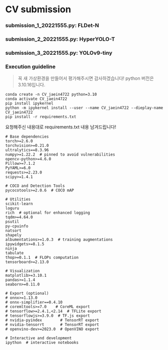 # CV submission

### submission_1_20221555.py: FLDet-N

### submission_2_20221555.py: HyperYOLO-T

### submission_3_20221555.py: YOLOv9-tiny


### Execution guideline

> 꼭 새 가상환경을 만들어서 평가해주시면 감사하겠습니다!
> python 버전은 3.10.16입니다.

```
conda create -n CV_jaein4722 python=3.10
conda activate CV_jaein4722
pip install ipykernel
python -m ipykernel install --user --name CV_jaein4722 --dieplay-name CV_jaein4722
pip install -r requirements.txt
```

요청해주신 내용대로 requirements.txt 내용 남겨드립니다!
```
# Base dependencies
torch>=2.6.0
torchvision>=0.21.0
ultralytics==8.3.96
numpy>=1.22.2  # pinned to avoid vulnerabilities
opencv-python>=4.6.0
Pillow>=7.1.2
PyYAML>=6.0
requests>=2.23.0
scipy>=1.4.1

# COCO and Detection Tools
pycocotools>=2.0.6  # COCO mAP

# Utilities
scikit-learn
loguru
rich  # optional for enhanced logging
tqdm>=4.64.0
psutil
py-cpuinfo
natsort
shapely
albumentations>=1.0.3  # training augmentations
ipywidgets>=8.1.5
ninja
tabulate
thop>=0.1.1  # FLOPs computation
tensorboard>=2.13.0

# Visualization
matplotlib>=3.10.1
pandas>=1.1.4
seaborn>=0.11.0

# Export (optional)
# onnx>=1.13.0
# onnx-simplifier==0.4.10
# coremltools>=7.0    # CoreML export
# tensorflow>=2.4.1,<2.14  # TFLite export
# tensorflowjs>=3.9.0  # TF.js export
# nvidia-pyindex        # TensorRT export
# nvidia-tensorrt       # TensorRT export
# openvino-dev>=2023.0  # OpenVINO export

# Interactive and development
ipython  # interactive notebooks
```
